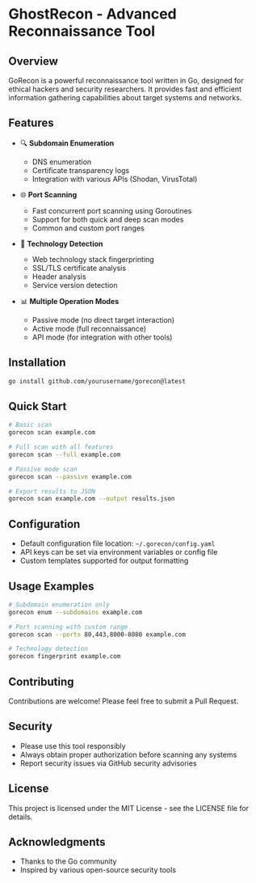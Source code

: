 # GhostRecon - Advanced Reconnaissance Tool

## Overview
GoRecon is a powerful reconnaissance tool written in Go, designed for ethical hackers and security researchers. It provides fast and efficient information gathering capabilities about target systems and networks.

## Features
- 🔍 **Subdomain Enumeration**
  - DNS enumeration
  - Certificate transparency logs
  - Integration with various APIs (Shodan, VirusTotal)

- 🌐 **Port Scanning**
  - Fast concurrent port scanning using Goroutines
  - Support for both quick and deep scan modes
  - Common and custom port ranges

- 🔐 **Technology Detection**
  - Web technology stack fingerprinting
  - SSL/TLS certificate analysis
  - Header analysis
  - Service version detection

- 📊 **Multiple Operation Modes**
  - Passive mode (no direct target interaction)
  - Active mode (full reconnaissance)
  - API mode (for integration with other tools)

## Installation
```bash
go install github.com/yourusername/gorecon@latest
```

## Quick Start
```bash
# Basic scan
gorecon scan example.com

# Full scan with all features
gorecon scan --full example.com

# Passive mode scan
gorecon scan --passive example.com

# Export results to JSON
gorecon scan example.com --output results.json
```

## Configuration
- Default configuration file location: `~/.gorecon/config.yaml`
- API keys can be set via environment variables or config file
- Custom templates supported for output formatting

## Usage Examples
```bash
# Subdomain enumeration only
gorecon enum --subdomains example.com

# Port scanning with custom range
gorecon scan --ports 80,443,8000-8080 example.com

# Technology detection
gorecon fingerprint example.com
```

## Contributing
Contributions are welcome! Please feel free to submit a Pull Request.

## Security
- Please use this tool responsibly
- Always obtain proper authorization before scanning any systems
- Report security issues via GitHub security advisories

## License
This project is licensed under the MIT License - see the LICENSE file for details.

## Acknowledgments
- Thanks to the Go community
- Inspired by various open-source security tools